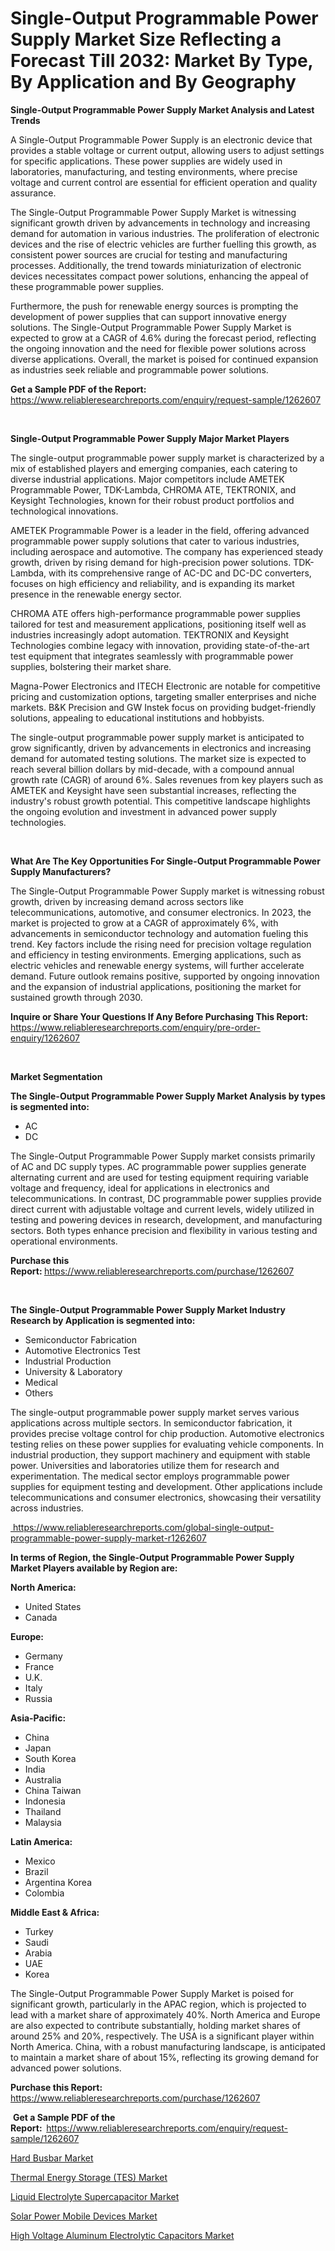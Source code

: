 <p><h1>Single-Output Programmable Power Supply Market Size Reflecting a Forecast Till 2032: Market By Type, By Application and By Geography</h1></p><p><strong>Single-Output Programmable Power Supply Market Analysis and Latest Trends</strong></p>
<p><p>A Single-Output Programmable Power Supply is an electronic device that provides a stable voltage or current output, allowing users to adjust settings for specific applications. These power supplies are widely used in laboratories, manufacturing, and testing environments, where precise voltage and current control are essential for efficient operation and quality assurance.</p><p>The Single-Output Programmable Power Supply Market is witnessing significant growth driven by advancements in technology and increasing demand for automation in various industries. The proliferation of electronic devices and the rise of electric vehicles are further fuelling this growth, as consistent power sources are crucial for testing and manufacturing processes. Additionally, the trend towards miniaturization of electronic devices necessitates compact power solutions, enhancing the appeal of these programmable power supplies.</p><p>Furthermore, the push for renewable energy sources is prompting the development of power supplies that can support innovative energy solutions. The Single-Output Programmable Power Supply Market is expected to grow at a CAGR of 4.6% during the forecast period, reflecting the ongoing innovation and the need for flexible power solutions across diverse applications. Overall, the market is poised for continued expansion as industries seek reliable and programmable power solutions.</p></p>
<p><strong>Get a Sample PDF of the Report:&nbsp;</strong> <a href="https://www.reliableresearchreports.com/enquiry/request-sample/1262607?utm_campaign=41&utm_medium=2&utm_source=Github&utm_content=ia&utm_term=14022025&utm_id=single-output-programmable-power-supply">https://www.reliableresearchreports.com/enquiry/request-sample/1262607</a></p>
<p>&nbsp;</p>
<p><strong>Single-Output Programmable Power Supply Major Market Players</strong></p>
<p><p>The single-output programmable power supply market is characterized by a mix of established players and emerging companies, each catering to diverse industrial applications. Major competitors include AMETEK Programmable Power, TDK-Lambda, CHROMA ATE, TEKTRONIX, and Keysight Technologies, known for their robust product portfolios and technological innovations.</p><p>AMETEK Programmable Power is a leader in the field, offering advanced programmable power supply solutions that cater to various industries, including aerospace and automotive. The company has experienced steady growth, driven by rising demand for high-precision power solutions. TDK-Lambda, with its comprehensive range of AC-DC and DC-DC converters, focuses on high efficiency and reliability, and is expanding its market presence in the renewable energy sector. </p><p>CHROMA ATE offers high-performance programmable power supplies tailored for test and measurement applications, positioning itself well as industries increasingly adopt automation. TEKTRONIX and Keysight Technologies combine legacy with innovation, providing state-of-the-art test equipment that integrates seamlessly with programmable power supplies, bolstering their market share.</p><p>Magna-Power Electronics and ITECH Electronic are notable for competitive pricing and customization options, targeting smaller enterprises and niche markets. B&K Precision and GW Instek focus on providing budget-friendly solutions, appealing to educational institutions and hobbyists.</p><p>The single-output programmable power supply market is anticipated to grow significantly, driven by advancements in electronics and increasing demand for automated testing solutions. The market size is expected to reach several billion dollars by mid-decade, with a compound annual growth rate (CAGR) of around 6%. Sales revenues from key players such as AMETEK and Keysight have seen substantial increases, reflecting the industry's robust growth potential. This competitive landscape highlights the ongoing evolution and investment in advanced power supply technologies.</p></p>
<p>&nbsp;</p>
<p><strong>What Are The Key Opportunities For Single-Output Programmable Power Supply Manufacturers?</strong></p>
<p><p>The Single-Output Programmable Power Supply market is witnessing robust growth, driven by increasing demand across sectors like telecommunications, automotive, and consumer electronics. In 2023, the market is projected to grow at a CAGR of approximately 6%, with advancements in semiconductor technology and automation fueling this trend. Key factors include the rising need for precision voltage regulation and efficiency in testing environments. Emerging applications, such as electric vehicles and renewable energy systems, will further accelerate demand. Future outlook remains positive, supported by ongoing innovation and the expansion of industrial applications, positioning the market for sustained growth through 2030.</p></p>
<p><strong>Inquire or Share Your Questions If Any Before Purchasing This Report:</strong> <a href="https://www.reliableresearchreports.com/enquiry/pre-order-enquiry/1262607?utm_campaign=41&utm_medium=2&utm_source=Github&utm_content=ia&utm_term=14022025&utm_id=single-output-programmable-power-supply">https://www.reliableresearchreports.com/enquiry/pre-order-enquiry/1262607</a></p>
<p>&nbsp;</p>
<p><strong>Market Segmentation</strong></p>
<p><strong>The Single-Output Programmable Power Supply Market Analysis by types is segmented into:</strong></p>
<p><ul><li>AC</li><li>DC</li></ul></p>
<p><p>The Single-Output Programmable Power Supply market consists primarily of AC and DC supply types. AC programmable power supplies generate alternating current and are used for testing equipment requiring variable voltage and frequency, ideal for applications in electronics and telecommunications. In contrast, DC programmable power supplies provide direct current with adjustable voltage and current levels, widely utilized in testing and powering devices in research, development, and manufacturing sectors. Both types enhance precision and flexibility in various testing and operational environments.</p></p>
<p><strong>Purchase this Report:&nbsp;</strong><a href="https://www.reliableresearchreports.com/purchase/1262607?utm_campaign=41&utm_medium=2&utm_source=Github&utm_content=ia&utm_term=14022025&utm_id=single-output-programmable-power-supply">https://www.reliableresearchreports.com/purchase/1262607</a></p>
<p>&nbsp;</p>
<p><strong>The Single-Output Programmable Power Supply Market Industry Research by Application is segmented into:</strong></p>
<p><ul><li>Semiconductor Fabrication</li><li>Automotive Electronics Test</li><li>Industrial Production</li><li>University & Laboratory</li><li>Medical</li><li>Others</li></ul></p>
<p><p>The single-output programmable power supply market serves various applications across multiple sectors. In semiconductor fabrication, it provides precise voltage control for chip production. Automotive electronics testing relies on these power supplies for evaluating vehicle components. In industrial production, they support machinery and equipment with stable power. Universities and laboratories utilize them for research and experimentation. The medical sector employs programmable power supplies for equipment testing and development. Other applications include telecommunications and consumer electronics, showcasing their versatility across industries.</p></p>
<p><a href="https://www.reliableresearchreports.com/global-single-output-programmable-power-supply-market-r1262607?utm_campaign=41&utm_medium=2&utm_source=Github&utm_content=ia&utm_term=14022025&utm_id=single-output-programmable-power-supply">&nbsp;https://www.reliableresearchreports.com/global-single-output-programmable-power-supply-market-r1262607</a></p>
<p><strong>In terms of Region, the Single-Output Programmable Power Supply Market Players available by Region are:</strong></p>
<p>
    <p> <strong> North America: </strong>
        <ul>
            <li>United States</li>
            <li>Canada</li>
        </ul>
        </p> 
    <p> <strong> Europe: </strong>
        <ul>
            <li>Germany</li>
            <li>France</li>
            <li>U.K.</li>
            <li>Italy</li>
            <li>Russia</li>
        </ul>
        </p> 
    <p> <strong> Asia-Pacific: </strong>
        <ul>
            <li>China</li>
            <li>Japan</li>
            <li>South Korea</li>
            <li>India</li>
            <li>Australia</li>
            <li>China Taiwan</li>
            <li>Indonesia</li>
            <li>Thailand</li>
            <li>Malaysia</li>
        </ul>
        </p> 
    <p> <strong> Latin America: </strong>
        <ul>
            <li>Mexico</li>
            <li>Brazil</li>
            <li>Argentina Korea</li>
            <li>Colombia</li>
        </ul>
        </p> 
    <p> <strong> Middle East & Africa: </strong>
        <ul>
            <li>Turkey</li>
            <li>Saudi</li>
            <li>Arabia</li>
            <li>UAE</li>
            <li>Korea</li>
        </ul>
    </p>
    </p>
<p><p>The Single-Output Programmable Power Supply Market is poised for significant growth, particularly in the APAC region, which is projected to lead with a market share of approximately 40%. North America and Europe are also expected to contribute substantially, holding market shares of around 25% and 20%, respectively. The USA is a significant player within North America. China, with a robust manufacturing landscape, is anticipated to maintain a market share of about 15%, reflecting its growing demand for advanced power solutions.</p></p>
<p><strong>Purchase this Report: </strong><a href="https://www.reliableresearchreports.com/purchase/1262607?utm_campaign=41&utm_medium=2&utm_source=Github&utm_content=ia&utm_term=14022025&utm_id=single-output-programmable-power-supply">https://www.reliableresearchreports.com/purchase/1262607</a></p>
<p>&nbsp;<strong>Get a Sample PDF of the Report:&nbsp;&nbsp;</strong><a href="https://www.reliableresearchreports.com/enquiry/request-sample/1262607?utm_campaign=41&utm_medium=2&utm_source=Github&utm_content=ia&utm_term=14022025&utm_id=single-output-programmable-power-supply">https://www.reliableresearchreports.com/enquiry/request-sample/1262607</a></p>
<p><strong></strong></p>
<p><p><a href="https://github.com/mqhayigurbaj/Market-Research-Report-List-1/blob/main/hard-busbar-market.md?utm_campaign=41&utm_medium=2&utm_source=Github&utm_content=ia&utm_term=14022025&utm_id=single-output-programmable-power-supply">Hard Busbar Market</a></p><p><a href="https://github.com/xalatieusope/Market-Research-Report-List-1/blob/main/thermal-energy-storage-tes-market.md?utm_campaign=41&utm_medium=2&utm_source=Github&utm_content=ia&utm_term=14022025&utm_id=single-output-programmable-power-supply">Thermal Energy Storage (TES) Market</a></p><p><a href="https://github.com/lefiobakali/Market-Research-Report-List-1/blob/main/liquid-electrolyte-supercapacitor-market.md?utm_campaign=41&utm_medium=2&utm_source=Github&utm_content=ia&utm_term=14022025&utm_id=single-output-programmable-power-supply">Liquid Electrolyte Supercapacitor Market</a></p><p><a href="https://github.com/kaloyhboosh/Market-Research-Report-List-1/blob/main/solar-power-mobile-devices-market.md?utm_campaign=41&utm_medium=2&utm_source=Github&utm_content=ia&utm_term=14022025&utm_id=single-output-programmable-power-supply">Solar Power Mobile Devices Market</a></p><p><a href="https://github.com/stickkinkel/Market-Research-Report-List-1/blob/main/high-voltage-aluminum-electrolytic-capacitors-market.md?utm_campaign=41&utm_medium=2&utm_source=Github&utm_content=ia&utm_term=14022025&utm_id=single-output-programmable-power-supply">High Voltage Aluminum Electrolytic Capacitors Market</a></p></p>